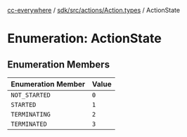 [cc-everywhere](../../../../../index.md) / [sdk/src/actions/Action.types](../index.md) / ActionState

# Enumeration: ActionState

## Enumeration Members

| Enumeration Member | Value |
| ------ | ------ |
| `NOT_STARTED` | `0` |
| `STARTED` | `1` |
| `TERMINATING` | `2` |
| `TERMINATED` | `3` |
